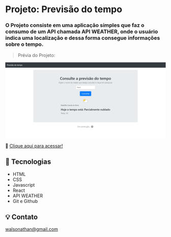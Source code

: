 # Projeto: Previsão do tempo

### O Projeto consiste em uma aplicação simples que faz o consumo de um API chamada API WEATHER, onde o usuário indica uma localização e dessa forma consegue informações sobre o tempo.

> Prévia do Projeto:

![imagem](.github/preview.JPG)

🔗 [Clique aqui para acessar!](https://dabliuene.github.io/consulta-tempo/)

## 🧰 Tecnologias

- HTML
- CSS
- Javascript
- React
- API WEATHER
- Git e Github

## 💡 Contato

walsonathan@gmail.com
